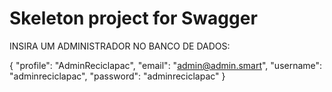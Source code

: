 # Skeleton project for Swagger

INSIRA UM ADMINISTRADOR NO BANCO DE DADOS:

{
  "profile": "AdminReciclapac",
  "email": "admin@admin.smart",
  "username": "adminreciclapac",
  "password": "adminreciclapac"
}
